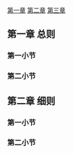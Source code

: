 [第一章](#第一章)
[第二章](#第二章)
[第三章](#第三章)

## 第一章 总则
### 第一小节
### 第二小节

## 第二章 细则
### 第一小节
### 第二小节







